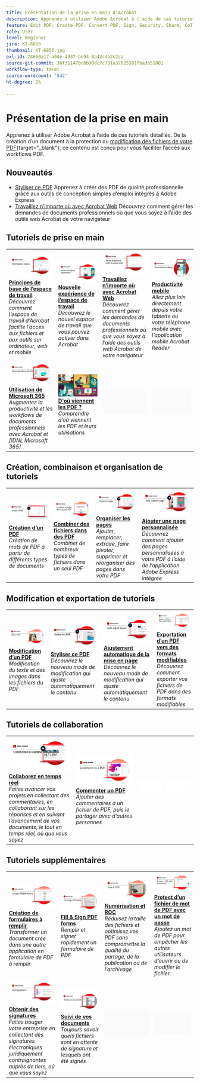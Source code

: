 ```yaml
---
title: Présentation de la prise en main d’Acrobat
description: Apprenez à utiliser Adobe Acrobat à l’aide de ces tutoriels détaillés de 1 à 2 minutes
feature: Edit PDF, Create PDF, Convert PDF, Sign, Security, Share, Collaboration, Workspace
role: User
level: Beginner
jira: KT-6856
thumbnail: KT-6856.jpg
exl-id: 24660a17-a04e-4937-be94-0a42c4b2c2ca
source-git-commit: 38f311470c6b30dc7c731a37025381fba3651001
workflow-type: tm+mt
source-wordcount: '542'
ht-degree: 2%

---
```


# Présentation de la prise en main

Apprenez à utiliser Adobe Acrobat à l’aide de ces tutoriels détaillés. De la création d’un document à la protection ou [modification des fichiers de votre PDF](https://www.adobe.com/fr/acrobat/online/pdf-editor.html){target="_blank"}, ce contenu est conçu pour vous faciliter l’accès aux workflows PDF.

## Nouveautés

* [Styliser ce PDF](stylize-this-PDF.md)
Apprenez à créer des PDF de qualité professionnelle grâce aux outils de conception simples d’emploi intégrés à Adobe Express
* [Travaillez n’importe où avec Acrobat Web](acrobatweb.md)
Découvrez comment gérer les demandes de documents professionnels où que vous soyez à l’aide des outils web Acrobat de votre navigateur

## Tutoriels de prise en main

<table style="table-layout:fixed">
<tr>
  <td>
    <a href="get-to-know-the-acrobat-dc-interface.md">
      <img alt="Espace de travail – Principes de base" src="../assets/Workspace_1280.png" />
    </a>
    <div>
    <a href="get-to-know-the-acrobat-dc-interface.md"><strong>Principes de base de l’espace de travail</strong></a>
    </div>
    <em>Découvrez comment l’espace de travail d’Acrobat facilite l’accès aux fichiers et aux outils sur ordinateur, web et mobile</em>
    <br>
  </td>
  <td>
    <a href="new-workspace.md">
      <img alt="Nouvelle expérience de l’espace de travail" src="../assets/NewWorkspace.png" />
    </a>
    <div>
    <a href="new-workspace.md"><strong>Nouvelle expérience de l’espace de travail</strong></a>
    </div>
    <em>Découvrez le nouvel espace de travail que vous pouvez activer dans Acrobat</em>
    <br>
  </td>
  <td>
    <a href="acrobatweb.md">
      <img alt="Travaillez n’importe où avec Acrobat Web" src="../assets/Acrobatweb_1280.png" />
    </a>
    <div>
    <a href="acrobatweb.md"><strong>Travaillez n’importe où avec Acrobat Web</strong></a>
    </div>
    <em>Découvrez comment gérer les demandes de documents professionnels où que vous soyez à l’aide des outils web Acrobat de votre navigateur</em>
    <br>
  </td>
  <td>
    <a href="productivity.md">
      <img alt="Productivité mobile" src="../assets/Productivity_1280.png" />
    </a>
    <div>
     <a href="productivity.md"><strong>Productivité mobile</strong></a>
    </div>
    <em>Allez plus loin directement depuis votre tablette ou votre téléphone mobile avec l’application mobile Acrobat Reader</em>
    <br>
  </td>
</tr>
<tr>
    <td>
      <a href="../integrate/integrate-overview.md#microsoft">
        <img alt="Utilisation de Microsoft 365" src="../assets/WorkMicrosoft365_1280.png" />
      </a>
      <div>
      <a href="../integrate/integrate-overview.md#microsoft"><strong>Utilisation de Microsoft 365</strong></a>
      </div>
      <em>Augmentez la productivité et les workflows de documents professionnels avec Acrobat et [!DNL Microsoft 365]</em>
      <br>
    </td>
    <td>
      <a href="where-do-pdfs-come-from.md">
        <img alt="D&apos;où viennent les PDF ?" src="../assets/WherePDFs.jpg" />
      </a>
      <div>
      <a href="where-do-pdfs-come-from.md"><strong>D'où viennent les PDF ?</strong></a>
      </div>
      <em>Comprendre d’où viennent les PDF et leurs utilisations</em>
      <br>
    </td>
    <td>
    <img alt="Espaceur" src="../assets/Grayspacer.png" />
      <div>
      <br>
    </td>
    <td>
    <img alt="Espaceur" src="../assets/Grayspacer.png" />
      <div>
      <br>
    </td>
  </tr>
  </table>

## Création, combinaison et organisation de tutoriels

<table style="table-layout:fixed">
  <tr>
    <td>
      <a href="create-pdf.md">
        <img alt="Création de fichiers de PDF" src="../assets/create.png" />
      </a>
      <div>
      <a href="create-pdf.md"><strong>Création d’un PDF</strong></a>
      </div>
      <em>Création de mots de PDF à partir de différents types de documents</em>
      <br>
    </td>
    <td>
      <a href="combine-to-pdf.md">
        <img alt="Combine Files vers PDF" src="../assets/Combine.jpg" />
      </a>
      <div>
      <a href="combine-to-pdf.md"><strong>Combiner des fichiers dans des PDF</strong></a>
      </div>
      <em>Combiner de nombreux types de fichiers dans un seul PDF</em>
      <br>
    </td>
    <td>
      <a href="organize.md">
        <img alt="Organiser des pages" src="../assets/Organize.png" />
      </a>
      <div>
      <a href="organize.md"><strong>Organiser les pages</strong></a>
      </div>
      <em>Ajouter, remplacer, extraire, faire pivoter, supprimer et réorganiser des pages dans votre PDF</em>
      <br>
    </td>
    <td>
      <a href="add-custom-page.md">
        <img alt="Ajout d’une page personnalisée" src="../assets/Custompage.png" />
      </a>
      <div>
      <a href="add-custom-page.md"><strong>Ajouter une page personnalisée</strong></a>
      </div>
      <em>Découvrez comment ajouter des pages personnalisées à votre PDF à l’aide de l’application Adobe Express intégrée</em>
      <br>
    </td>
  </tr>
  </table>

## Modification et exportation de tutoriels

<table style="table-layout:fixed">
  <tr>
    <td>
      <a href="edit-pdf.md">
        <img alt="Modifier un fichier PDF" src="../assets/Edit.jpg" />
      </a>
      <div>
      <a href="edit-pdf.md"><strong>Modification d’un PDF</strong></a>
      </div>
      <em>Modification du texte et des images dans les fichiers du PDF</em>
      <br>
    </td>
    <td>
      <a href="stylize-this-PDF.md">
        <img alt="Styliser ce PDF" src="../assets/Stylize.png" />
      </a>
      <div>
      <a href="stylize-this-PDF.md"><strong>Styliser ce PDF</strong></a>
      </div>
      <em>Découvrez le nouveau mode de modification qui ajuste automatiquement le contenu</em>
      <br>
    </td>
   <td>
      <a href="auto-adjust-layout.md">
        <img alt="Ajustement automatique de la mise en page" src="../assets/Autoadjust.png" />
      </a>
      <div>
      <a href="auto-adjust-layout.md"><strong>Ajustement automatique de la mise en page</strong></a>
      </div>
      <em>Découvrez le nouveau mode de modification qui ajuste automatiquement le contenu</em>
      <br>
    </td>
    <td>
      <a href="export-pdf.md">
        <img alt="Exportation d’un PDF vers des formats modifiables" src="../assets/Export.jpg" />
      </a>
      <div>
      <a href="export-pdf.md"><strong>Exportation d’un PDF vers des formats modifiables</strong></a>
      </div>
      <em>Découvrez comment exporter vos fichiers de PDF dans des formats modifiables</em>
      <br>
    </td>
  </tr>
  </table>

## Tutoriels de collaboration

<table style="table-layout:fixed">
  <tr>
    <td>
      <a href="collaborate.md">
        <img alt="Collaborez en temps réel" src="../assets/Collaborate_1280.png" />
      </a>
      <div>
      <a href="collaborate.md"><strong>Collaborez en temps réel</strong></a>
      </div>
      <em>Faites avancer vos projets en collectant des commentaires, en collaborant sur les réponses et en suivant l’avancement de vos documents, le tout en temps réel, où que vous soyez</em>
      <br>
    </td>
    <td>
      <a href="comment-on-pdf-files.md">
        <img alt="Commenter un PDF" src="../assets/Comment.jpg" />
      </a>
      <div>
      <a href="comment-on-pdf-files.md"><strong>Commenter un PDF</strong></a>
      </div>
      <em>Ajouter des commentaires à un fichier de PDF, puis le partager avec d’autres personnes</em>
      <br>
    </td>
    <td>
    <img alt="Espaceur" src="../assets/Whitespacer.png" />
      <div>
      <br>
    </td>
    <td>
    <img alt="Espaceur" src="../assets/Whitespacer.png" />
      <div>
      <br>
    </td>
</tr>
</table>

## Tutoriels supplémentaires

<table style="table-layout:fixed">
<tr>
  <td>
    <a href="create-fillable-forms.md">
      <img alt="Création de formulaires à remplir" src="../assets/Form_1280.png" />
    </a>
    <div>
    <a href="create-fillable-forms.md"><strong>Création de formulaires à remplir</strong></a>
    </div>
    <em>Transformer un document créé dans une autre application en formulaire de PDF à remplir</em>
    <br>
  </td>
  <td>
    <a href="fill-and-sign.md">
      <img alt="Remplir et signer un formulaire de PDF" src="../assets/FillSign_1280.png" />
    </a>
    <div>
    <a href="fill-and-sign.md"><strong>Fill &amp; Sign PDF forms</strong></a>
    </div>
    <em>Remplir et signer rapidement un formulaire de PDF</em>
    <br>
  </td>
  <td>
    <a href="scan-and-ocr.md">
      <img alt="Numérisation et ROC" src="../assets/Scan.jpg" />
    </a>
    <div>
    <a href="scan-and-ocr.md"><strong>Numérisation et ROC</strong></a>
    </div>
    <em>Réduisez la taille des fichiers et optimisez vos PDF sans compromettre la qualité du partage, de la publication ou de l’archivage</em>
    <br>
  </td>
  <td>
    <a href="password-protect.md">
      <img alt="Protect d’un fichier de mot de PDF avec un mot de passe" src="../assets/Protect.jpg" />
    </a>
    <div>
    <a href="password-protect.md"><strong>Protect d’un fichier de mot de PDF avec un mot de passe</strong></a>
    </div>
    <em>Ajoutez un mot de PDF pour empêcher les autres utilisateurs d’ouvrir ou de modifier le fichier</em>
    <br>
  </td>
</tr>
<tr>
  <td>
    <a href="signatures.md">
      <img alt="Obtenir des signatures" src="../assets/Signatures_1280.png" />
    </a>
    <div>
    <a href="signatures.md"><strong>Obtenir des signatures</strong></a>
    </div>
    <em>Faites bouger votre entreprise en collectant des signatures électroniques juridiquement contraignantes auprès de tiers, où que vous soyez</em>
    <br>
  </td>
  <td>
    <a href="track.md">
      <img alt="Suivi de vos documents" src="../assets/Track_1280.png" />
    </a>
    <div>
    <a href="track.md"><strong>Suivi de vos documents</strong></a>
    </div>
    <em>Toujours savoir quels fichiers sont en attente de signature et lesquels ont été signés</em>
    <br>
  </td>
  <td>
   <img alt="Espaceur" src="../assets/Grayspacer.png" />
    <div>
    <br>
  </td>
  <td>
   <img alt="Espaceur" src="../assets/Grayspacer.png" />
    <div>
    <br>
  </td>
</tr>
</table>
